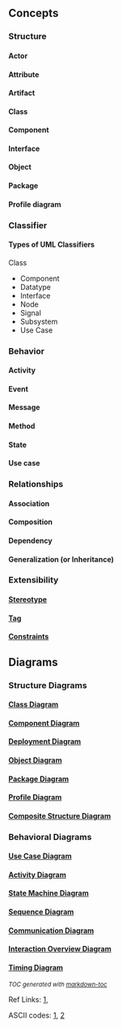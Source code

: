 ## Concepts
### Structure
#### Actor
#### Attribute
#### Artifact
#### Class
#### Component
#### Interface
#### Object
#### Package
#### Profile diagram

### Classifier




#### Types of UML Classifiers
Class
- Component
- Datatype
- Interface
- Node
- Signal
- Subsystem
- Use Case


### Behavior
#### Activity
#### Event
#### Message
#### Method
#### State
#### Use case

### Relationships

#### Association
#### Composition
#### Dependency
#### Generalization (or Inheritance)

### Extensibility

#### [Stereotype](Extensibility/#Stereotype)
#### [Tag](Extensibility/#Tag)
#### [Constraints](Extensibility/#Constraints)

## Diagrams
### Structure Diagrams
  #### [Class Diagram](StructureDiagrams/ClassDiagram)
  #### [Component Diagram](StructureDiagrams/ComponentDiagram/)
  #### [Deployment Diagram](StructureDiagrams/DeploymentDiagram)
  #### [Object Diagram](StructureDiagrams/ObjectDiagram)
  #### [Package Diagram](StructureDiagrams/PackageDiagram)
  #### [Profile Diagram](StructureDiagrams/ProfileDiagram)
  #### [Composite Structure Diagram](StructureDiagrams/CompositeStructureDiagram)
### Behavioral Diagrams
  #### [Use Case Diagram](BehavioralDiagrams/UseCaseDiagram)
  #### [Activity Diagram](BehavioralDiagrams/ActivityDiagram)
  #### [State Machine Diagram](BehavioralDiagrams/StateMachineDiagram)
  #### [Sequence Diagram](BehavioralDiagrams/SequenceDiagram)
  #### [Communication Diagram](BehavioralDiagrams/CommunicationDiagram) 
  #### [Interaction Overview Diagram](BehavioralDiagrams/InteractionOverviewDiagram) 
  #### [Timing Diagram](BehavioralDiagrams/TimingDiagram) 





<small><i>TOC generated with <a href='http://ecotrust-canada.github.io/markdown-toc/'>markdown-toc</a></i></small>



Ref Links:
	[1](https://www.uml-diagrams.org/),
    


ASCII codes:
	[1](https://www.alt-codes.net/), 
	[2](https://yaytext.com/)

